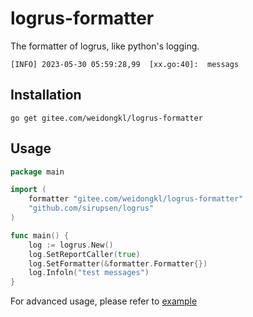 # logrus-formatter

The formatter of logrus, like python's logging.
```
[INFO] 2023-05-30 05:59:28,99  [xx.go:40]:  messags
```

## Installation

`go get gitee.com/weidongkl/logrus-formatter`

## Usage

```go
package main

import (
	formatter "gitee.com/weidongkl/logrus-formatter"
	"github.com/sirupsen/logrus"
)

func main() {
	log := logrus.New()
	log.SetReportCaller(true)
	log.SetFormatter(&formatter.Formatter{})
	log.Infoln("test messages")
}

```

For advanced usage, please refer to [example](examples)

